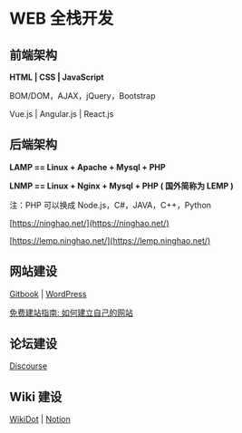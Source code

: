 # WEB 全栈开发

## 前端架构

**HTML  \|  CSS  \|  JavaScript**

BOM/DOM，AJAX，jQuery，Bootstrap

Vue.js  \|  Angular.js  \|  React.js

## 后端架构

**LAMP == Linux + Apache + Mysql + PHP** 

**LNMP == Linux + Nginx + Mysql + PHP \( 国外简称为 LEMP \)**

注：PHP 可以换成 Node.js，C\#，JAVA，C++，Python

[https://ninghao.net/](https://ninghao.net/)

[https://lemp.ninghao.net/](https://lemp.ninghao.net/)

## 网站建设

[Gitbook](https://www.gitbook.com/) \| [WordPress](https://wordpress.com/)

[免费建站指南: 如何建立自己的网站](https://www.jiustore.com/wp-content/uploads/2017/03/%E5%85%8D%E8%B4%B9%E5%BB%BA%E7%AB%99%E6%8C%87%E5%8D%97-%E5%A6%82%E4%BD%95%E5%BB%BA%E7%AB%8B%E8%87%AA%E5%B7%B1%E7%9A%84%E7%BD%91%E7%AB%99-WordPress%E5%BB%BA%E7%AB%99%E6%95%99%E7%A8%8B.pdf)

## 论坛建设

[Discourse](https://www.discourse.org/)

## Wiki 建设

[WikiDot](https://www.wikidot.com/) \| [Notion](https://www.notion.so/)

